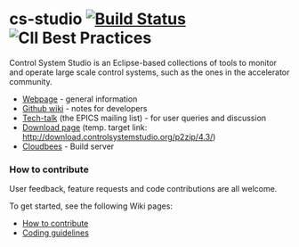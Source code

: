# cs-studio [![Build Status](https://travis-ci.org/ControlSystemStudio/cs-studio.svg?branch=master)](https://travis-ci.org/ControlSystemStudio/cs-studio) ![CII Best Practices](https://bestpractices.coreinfrastructure.org/projects/541/badge)

Control System Studio is an Eclipse-based collections of tools to monitor and operate large scale control systems, such as the ones in the accelerator community.

* [Webpage](http://controlsystemstudio.github.io/) - general information
* [Github wiki](https://github.com/ControlSystemStudio/cs-studio/wiki/) - notes for developers
* [Tech-talk](http://aps.anl.gov/epics/tech-talk/index.php) (the EPICS mailing list) - for user queries and discussion
* [Download page](http://controlsystemstudio.org/download.html) (temp. target link: http://download.controlsystemstudio.org/p2zip/4.3/)
* [Cloudbees](https://openepics.ci.cloudbees.com) - Build server

### How to contribute

User feedback, feature requests and code contributions are all welcome.

To get started, see the following Wiki pages:

* [How to contribute](https://github.com/ControlSystemStudio/cs-studio/wiki/HowToContribute)
* [Coding guidelines](https://github.com/ControlSystemStudio/cs-studio/wiki/CodingGuidelines)



